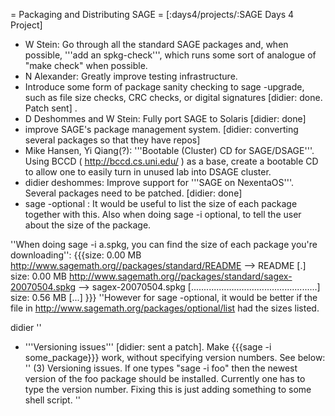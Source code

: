 = Packaging and Distributing SAGE =
[:days4/projects/:SAGE Days 4 Project]

 * W Stein: Go through all the standard SAGE packages and, when possible, '''add an spkg-check''', which runs some sort of analogue of "make check" when possible.
 * N Alexander: Greatly improve testing infrastructure.
 * Introduce some form of package sanity checking to sage -upgrade, such as file size checks, CRC checks, or digital signatures [didier: done. Patch sent] .
 * D Deshommes and W Stein: Fully port SAGE to Solaris [didier: done]
 * improve SAGE's package management system. [didier: converting several packages so that they have repos]
 * Mike Hansen, Yi Qiang(?): '''Bootable (Cluster) CD for SAGE/DSAGE'''.  Using BCCD ( http://bccd.cs.uni.edu/ ) as a base, create a bootable CD to allow one to easily turn in unused lab into DSAGE cluster.
 * didier deshommes: Improve support for '''SAGE on NexentaOS'''. Several packages need to be patched. [didier: done]
 * sage -optional : It would be useful to list the size of each package together with this. Also when doing sage -i optional, to tell the user about the size of the package.


''When doing sage -i a.spkg, you can find the size of each package you're downloading'':
{{{size:  0.00  MB
http://www.sagemath.org//packages/standard/README --> README
[.]
size:  0.00  MB
http://www.sagemath.org//packages/standard/sagex-20070504.spkg --> sagex-20070504.spkg
[..................................................]
size:  0.56  MB
[...]
}}}
''However for sage -optional, it would be better if the file in http://www.sagemath.org/packages/optional/list had the sizes listed.

didier
''

 * '''Versioning issues''' [didier: sent a patch]. Make {{{sage -i some_package}}} work, without specifying version numbers. See below:
 ''
   (3) Versioning issues.  If one types "sage -i foo" then the newest version
     of the foo package should be installed.  Currently one has to type the
     version number.  Fixing this is just adding something to some shell script.
''   
